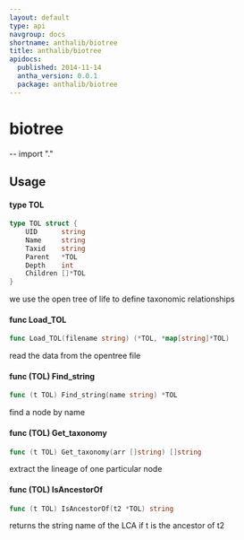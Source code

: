 ```yaml
---
layout: default
type: api
navgroup: docs
shortname: anthalib/biotree
title: anthalib/biotree
apidocs:
  published: 2014-11-14
  antha_version: 0.0.1
  package: anthalib/biotree
---
```

# biotree
--
    import "."


## Usage

#### type TOL

```go
type TOL struct {
	UID      string
	Name     string
	Taxid    string
	Parent   *TOL
	Depth    int
	Children []*TOL
}
```

we use the open tree of life to define taxonomic relationships

#### func  Load_TOL

```go
func Load_TOL(filename string) (*TOL, *map[string]*TOL)
```
read the data from the opentree file

#### func (TOL) Find_string

```go
func (t TOL) Find_string(name string) *TOL
```
find a node by name

#### func (TOL) Get_taxonomy

```go
func (t TOL) Get_taxonomy(arr []string) []string
```
extract the lineage of one particular node

#### func (TOL) IsAncestorOf

```go
func (t TOL) IsAncestorOf(t2 *TOL) string
```
returns the string name of the LCA if t is the ancestor of t2
